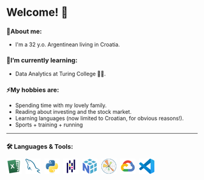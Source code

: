# Welcome! 👋

### 💬About me:
-  I'm a 32 y.o. Argentinean living in Croatia.

### 🌱I’m currently learning:
-  Data Analytics at Turing College 👨‍💻.

### ⚡My hobbies are:
-  Spending time with my lovely family.
-  Reading about investing and the stock market.
-  Learning languages (now limited to Croatian, for obvious reasons!).
-  Sports + training + running

<hr>

### 🛠 Languages & Tools:
<img align="left" alt="Java" width="40px" style="padding-right:10px;" src="excel1.png"/>
<img align="left" alt="Java" width="40px" style="padding-right:10px;" src="MySQL.png"/>
<img align="left" alt="Java" width="40px" style="padding-right:10px;" src="Python.png"/>
<img align="left" alt="Java" width="40px" style="padding-right:10px;" src="Pandas.png"/>
<img align="left" alt="Java" width="40px" style="padding-right:10px;" src="NumPy.png"/>
<img align="left" alt="Java" width="40px" style="padding-right:10px;" src="Matplotlib.png"/>
<img align="left" alt="Java" width="40px" style="padding-right:10px;" src="GoogleCloud.png"/>
<img align="left" alt="Java" width="40px" style="padding-right:10px;" src="VScode.png"/>





<!--![NumPy](https://github.com/user-attachments/assets/d5602a62-854f-4ced-8dde-6d1f4c8f15bb)

**Plasma1992/Plasma1992** is a ✨ _special_ ✨ repository because its `README.md` (this file) appears on your GitHub profile.

Here are some ideas to get you started:

- 🔭 I’m currently working on ...
- 🌱 I’m currently learning ...
- 👯 I’m looking to collaborate on ...
- 🤔 I’m looking for help with ...
- 💬 Ask me about ...
- 📫 How to reach me: ...
- 😄 Pronouns: ...
- ⚡ Fun fact: ...
-->
